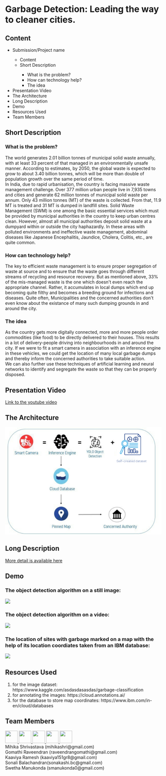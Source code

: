 # Garbage Detection: Leading the way to cleaner cities.
<h2>Content</h2>
<ul>
  <li>Submission/Project name</li>
  <ul>
    <li>Content</li>
    <li>Short Description</li>
    <ul>
      <li>What is the problem?</li>
      <li>How can technology help?</li>
      <li>The idea</li>
     </ul>
  </ul>
  <li>Presentation Video</li>
  <li>The Architecture</li>
  <li>Long Description</li>
  <li>Demo</li>
  <li>Resources Used</li>
  <li>Team Members</li>

 </ul>

<h2>Short Description</h2>
  <h3>What is the problem?</h3>
  <p> The world generates 2.01 billion tonnes of municipal solid waste annually, with at least 33 percent of that managed in an environmentally unsafe manner. 
  According to estimates, by 2050, the global waste is expected to grow to about 3.40 billion tonnes, which will be more than double of population growth over the same period of time.<br>
In India, due to rapid urbanisation, the country is facing massive waste management challenge. Over 377 million urban people live in 7,935 towns and cities and generate 62 million tonnes of municipal solid waste per annum. Only 43 million tonnes (MT) of the waste is collected. From that, 11.9 MT is treated and 31 MT is dumped in landfill sites. Solid Waste Management (SWM) is one among the basic essential services which must be provided by municipal authorities in the country to keep urban centres clean. However, almost all municipal authorities deposit solid waste at a dumpyard within or outside the city haphazardly.
In these areas with polluted environments and ineffective waste management, abdominal diseases like Japanese Encephalitis, Jaundice, Cholera, Colitis, etc., are quite common.</p>

<h3>How can technology help?</h3>
<p>The key to efficient waste management is to ensure proper segregation of waste at source and to ensure that the waste goes through different streams of recycling and resource recovery. But as mentioned above, 33% of the mis-managed waste is the one which doesn't even reach the appropriate channel. Rather, it accumulates in local dumps which end up becoming quite filthy and becomes a breeding ground for infections and diseases. Quite often, Municipalities and the concerned authorities don't even know about the existance of many such dumping grounds in and around the city.</p>

<h3>The idea</h3>
<p>As the country gets more digitally connected, more and more people order commodities (like food) to be directly delivered to their houses. This results in a lot of delivery-people driving into neighbourhoods in and around the city. If we were to fit a smart camera in association with an inference engine in these vehicles, we could get the location of many local garbage dumps and thereby inform the concerned authorities to take suitable action.<br>
  We can also further use these techniques of artificial learning and neural networks to identify and segregate the waste so that they can be properly disposed.

  
 <h2>Presentation Video</h2>
 <a href= ''>Link to the youtube video</a>
 
 
 <h2>The Architecture</h2>
 <img src="./pictures/architecture.png">
  
  
  <h2>Long Description</h2>
<a href= './long-description.md'>More detail is available here</a>
  

<h2>Demo</h2>
<h3>The object detection algorithm on a still image:</h3>
<img src= "https://github.com/mihika-shrivastava/garbage-detection/blob/main/pictures/sample1%20(1).jpg">
<h3>The object detection algorithm on a video:</h3>
<img src= "https://github.com/mihika-shrivastava/garbage-detection/blob/main/pictures/sample2.gif">
<h3>The location of sites with garbage marked on a map with the help of its location coordiates taken from an IBM database:</h3>
<img src= "https://github.com/mihika-shrivastava/garbage-detection/blob/main/pictures/map.png">
 
 
 <h2>Resources Used</h2>
 <ol>
  <li>for the image dataset: https://www.kaggle.com/asdasdasasdas/garbage-classification </li>
  <li>for annotating the images: https://cloud.annotations.ai/ </li>
  <li>for the database to store map coordinates: https://www.ibm.com/in-en/cloud/databases </li>
 </ol>
  
 
  
<h2>Team Members</h2> 
<a href="https://github.com/mihika-shrivastava/garbage-detection/graphs/contributors">
  <!--img src="https://contributors-img.web.app/image?repo=mihika-shrivastava/garbage-detection" /-->
  <img src= "https://avatars.githubusercontent.com/u/59635299?v=4" width="40" height="40">
  <img src= "https://avatars.githubusercontent.com/u/59409466?v=4" width="40" height="40">
  <img src= "https://avatars.githubusercontent.com/u/85937991?v=4" width="40" height="40">
  <img src= "https://avatars.githubusercontent.com/u/85939314?v=4" width="40" height="40">
  <img src= "https://avatars.githubusercontent.com/u/69666461?v=4" width="40" height="40">
  
  
  
  
</a>
<br>
Mihika Shrivastava (mihikashri@gmail.com)
<br> 
Gomathi Raveendran (raveendrangomathi@gmail.com)
<br>
Kaaviya Ramesh (kaaviya151gr8@gmail.com)
<br>
Sonali Balachandran(sonakashi.bc@gmail.com)
<br>
Swetha Manukonda (smanukonda0@gmail.com)
<br>
  
  
  
  
  
  
  
  
  
  
  
  
      
   
